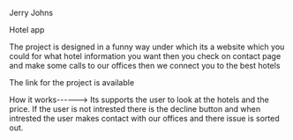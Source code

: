 Jerry Johns 

Hotel app

The project is designed in a funny way under which its a website which you could for what hotel information you want then you check on contact page and make some calls to our offices then we connect you to the best hotels



The link for the project is available    


How it works------> Its  supports the user to look at the hotels and the price. If the user is not intrested there is the decline button and when intrested the user makes contact with our offices and  there issue is sorted out. 